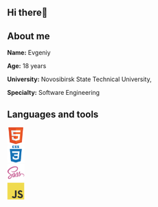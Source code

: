 ## <div>Hi there👋</div>
## <div>About me</div>
<div>
  
  **Name:** Evgeniy

  **Age:** 18 years

  **University:** Novosibirsk State Technical University,

  **Specialty:** Software Engineering
</div>

## <div>Languages and tools<div/>
<div style="display: flex; align-items: center; justify-content: space-between;">
  <div>
    <img src="https://github.com/devicons/devicon/blob/master/icons/html5/html5-original.svg"  title="HTML5" alt="HTML5" width="40" height="40"/>  
  <div/>
  <div>
    <img src="https://github.com/devicons/devicon/blob/master/icons/css3/css3-plain-wordmark.svg"  title="CSS3" alt="CSS" width="40" height="40"/>  
  <div/>
  <div>
    <img src="https://github.com/devicons/devicon/blob/master/icons/sass/sass-original.svg"  title="SASS" alt="SASS" width="40" height="40"/>  
  <div/>
  <div>
    <img src="https://github.com/devicons/devicon/blob/master/icons/javascript/javascript-original.svg"  title="JAVASCRIPT" alt="JAVASCRIPT" width="40"   height="40"/>  
  <div/>
</div>
<!--
**xN8Tx/xn8tx** is a ✨ _special_ ✨ repository because its `README.md` (this file) appears on your GitHub profile.

Here are some ideas to get you started:

- 🔭 I’m currently working on ...
- 🌱 I’m currently learning ...
- 👯 I’m looking to collaborate on ...
- 🤔 I’m looking for help with ...
- 💬 Ask me about ...
- 📫 How to reach me: ...
- 😄 Pronouns: ...
- ⚡ Fun fact: ...
-->

